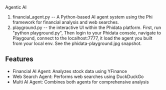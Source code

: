 Agentic AI

1.  financial_agent.py -- A Python-based AI agent system using the Phi framework for financial analysis and web searches.
2.  playground.py -- the interactive UI within the Phidata platform.  First, run "python playground.py", Then login to your Phidata console, navigate to Playgound, connect to the localhost:7777, it load the agent you built from your local env.  See the phidata-playground.jpg snapshot.

## Features
- Financial AI Agent: Analyzes stock data using YFinance
- Web Search Agent: Performs web searches using DuckDuckGo
- Multi AI Agent: Combines both agents for comprehensive analysis


